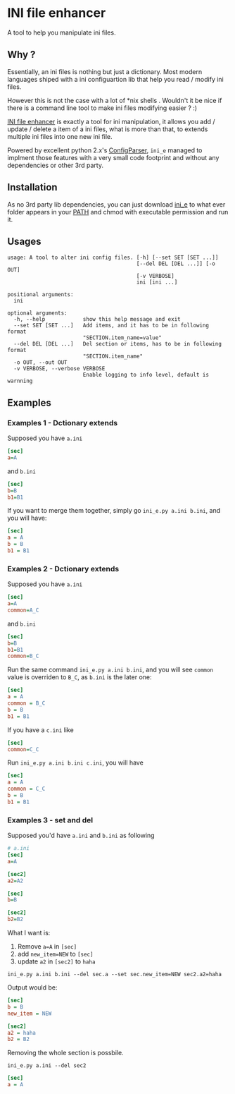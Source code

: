 # INI file enhancer

A tool to help you manipulate ini files.

## Why ?

Essentially, an ini files is nothing but just a dictionary. Most modern languages shiped with a ini configuartion lib that help you read / modify ini files.

However this is not the case with a lot of *nix shells . Wouldn't it be nice if there is a command line tool to make ini files modifying easier ?  :)

[INI file enhancer](https://github.com/tly1980/ini_e) is exactly a tool for ini manipulation, it allows you add / update / delete a item of a ini files, what is more than that, to extends multiple ini files into one new ini file.

Powered by excellent python 2.x's [ConfigParser](https://docs.python.org/2/library/configparser.html#module-ConfigParser), `ini_e` managed to implment those features with a very small code footprint and without any dependencies or other 3rd party. 

## Installation

As no 3rd party lib dependencies, you can just download [ini_e](https://raw.githubusercontent.com/tly1980/ini_e/master/src/ini_e.py) to what ever folder appears in your [PATH](https://en.wikipedia.org/wiki/PATH_(variable)) and chmod with executable permission and run it.

## Usages

```
usage: A tool to alter ini config files. [-h] [--set SET [SET ...]]
                                         [--del DEL [DEL ...]] [-o OUT]
                                         [-v VERBOSE]
                                         ini [ini ...]

positional arguments:
  ini

optional arguments:
  -h, --help            show this help message and exit
  --set SET [SET ...]   Add items, and it has to be in following format
                        "SECTION.item_name=value"
  --del DEL [DEL ...]   Del section or items, has to be in following format
                        "SECTION.item_name"
  -o OUT, --out OUT
  -v VERBOSE, --verbose VERBOSE
                        Enable logging to info level, default is warnning
```

## Examples

### Examples 1 - Dctionary extends

Supposed you have `a.ini` 
```ini
[sec]
a=A
```
and `b.ini`
```ini
[sec]
b=B
b1=B1
```

If you want to merge them together, simply go `ini_e.py a.ini b.ini`, and you will have:
```ini
[sec]
a = A
b = B
b1 = B1
```

### Examples 2 - Dctionary extends

Supposed you have `a.ini` 
```ini
[sec]
a=A
common=A_C
```
and `b.ini`
```ini
[sec]
b=B
b1=B1
common=B_C
```

Run the same command `ini_e.py a.ini b.ini`, and you will see `common` value is overriden to `B_C`, as `b.ini` is the later one:
```ini
[sec]
a = A
common = B_C
b = B
b1 = B1
```

If you have a `c.ini` like
```ini
[sec]
common=C_C
```

Run `ini_e.py a.ini b.ini c.ini`, you will have
```ini
[sec]
a = A
common = C_C
b = B
b1 = B1
```

### Examples 3 - set and del

Supposed you'd have `a.ini` and `b.ini` as following
```ini
# a.ini
[sec]
a=A

[sec2]
a2=A2
```

```ini
[sec]
b=B

[sec2]
b2=B2
```

What I want is:
1. Remove `a=A` in `[sec]`
2. add `new_item=NEW` to `[sec]`
3. update `a2` in `[sec2]` to `haha`

`ini_e.py a.ini b.ini --del sec.a --set sec.new_item=NEW sec2.a2=haha`

Output would be:
```ini
[sec]
b = B
new_item = NEW

[sec2]
a2 = haha
b2 = B2
```

Removing the whole section is possbile.

```ini_e.py a.ini --del sec2```

```ini
[sec]
a = A
```